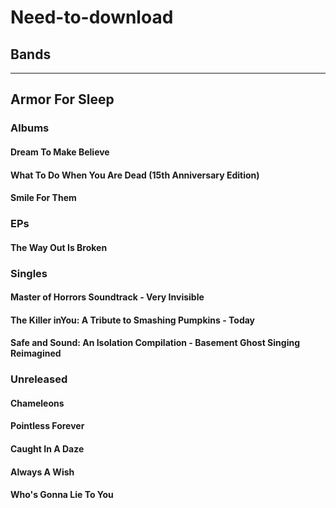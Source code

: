 # Need-to-download

## Bands

---

## Armor For Sleep

### Albums

#### Dream To Make Believe

#### What To Do When You Are Dead (15th Anniversary Edition)

#### Smile For Them

### EPs

#### The Way Out Is Broken

### Singles

#### Master of Horrors Soundtrack - Very Invisible

#### The Killer inYou: A Tribute to Smashing Pumpkins - Today

#### Safe and Sound: An Isolation Compilation - Basement Ghost Singing Reimagined

### Unreleased

#### Chameleons

#### Pointless Forever

#### Caught In A Daze

#### Always A Wish

#### Who's Gonna Lie To You

   
